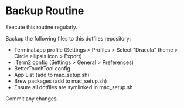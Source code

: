# Backup Routine

Execute this routine regularly.

Backup the following files to this dotfiles repository:
- Terminal.app profile (Settings > Profiles > Select "Dracula" theme > Circle ellipsis icon > Export)
- iTerm2 config (Settings > General > Preferences)
- BetterTouchTool config
- App List (add to mac_setup.sh)
- Brew packages (add to mac_setup.sh)
- Ensure all dotfiles are symlinked in mac_setup.sh

Commit any changes.
